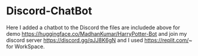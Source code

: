 # Discord-ChatBot
Here I added a chatbot to the Discord the files are includede above for demo 
https://huggingface.co/MadhanKumar/HarryPotter-Bot
and join my discord server
https://discord.gg/qJJ8K6gN
and I used https://replit.com/~ for WorkSpace.
